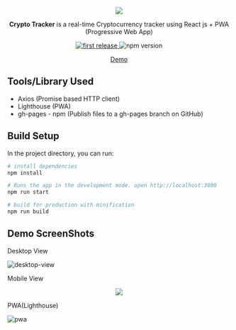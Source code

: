 <div align="center">  
  <p>
    <img src="https://user-images.githubusercontent.com/7887699/39698157-4fb76ce4-5211-11e8-8efc-36427f9dad83.png"/>
  </p>

  <p>
    <strong>Crypto Tracker</strong> is a real-time Cryptocurrency tracker using React js + PWA (Progressive Web App)
  </p>

  <p>
    <a href="">
      <img alt="first release" src="https://img.shields.io/badge/release-v1.0-brightgreen.svg" />
    </a>
    <a>
      <img alt="npm version" src="https://img.shields.io/npm/v/npm.svg"/>
    </a>
  </p>

  <p>
    <a href="https://stanislavkozlovsky.github.io/crypto-tracker/">
      Demo
    </a>
  </p>
</div>

## Tools/Library Used
  * Axios (Promise based HTTP client)
  * Lighthouse (PWA)
  * gh-pages - npm (Publish files to a gh-pages branch on GitHub)

## Build Setup

In the project directory, you can run:

``` bash
# install dependencies
npm install

# Runs the app in the development mode. open http://localhost:3000
npm run start

# build for production with minification 
npm run build

```

## Demo ScreenShots
Desktop View

  ![desktop-view](https://user-images.githubusercontent.com/7887699/39677444-84dd54e8-5198-11e8-8575-40ddd027b5d6.png)

Mobile View  
  <div align="center">
    <img src="https://user-images.githubusercontent.com/7887699/39677450-99c3b17c-5198-11e8-848f-729d24b8fd49.png"/>
  </div>

PWA(Lighthouse)

  ![pwa](https://user-images.githubusercontent.com/7887699/39677462-cdc1e386-5198-11e8-9706-d603a93fa97a.png)

